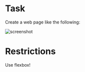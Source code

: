 # Task
Create a web page like the following:

![screenshot](https://user-images.githubusercontent.com/85792514/171901260-3115d6ac-40e5-452c-b03f-a4d9fc95abe1.jpg)

# Restrictions
Use flexbox!